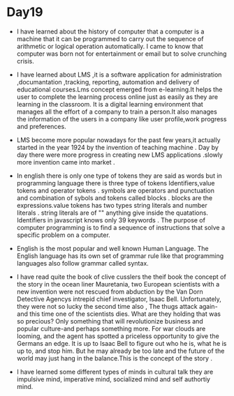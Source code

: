 # Day19

* I have learned about the history of computer that a computer is a machine that it can be programmed to carry  out the sequence of arithmetic or logical operation automatically. I came to know that computer was born not for entertainment or email but to solve crunching crisis.

* I have learned about LMS ,it is a software application for  administration ,documantation ,tracking, reporting, automation and delivery of educational courses.Lms concept emerged from e-learning.It helps the user to complete the learning process online just as easily as they are learning in the classroom. It is a digital learning environment that manages all the effort of a company to train a person.It also manages the information of the users in a company like user profile,work progress and preferences.
* LMS become more popular nowadays for the past few years,it actually started in the year 1924 by the invention of teaching machine . Day by day there were more progress in creating new LMS applications .slowly more invention came into market .

* In english there is only one type of tokens they are said as words but in programming language there is three type of tokens Identifiers,value tokens and operator tokens . symbols are operators and punctuation and combination of sybols and tokens called blocks . blocks are the expressions.value tokens has two types string literals and number literals . string literals are of "" anything give inside the quatations. Identifiers in javascript knows only 39 keywords . The purpose of computer programming is to find a sequence of instructions that solve a specific problem on a computer. 
* English is the most popular and well known Human Language. The English language has its own set of grammar rule like that programming languages also follow grammar called syntax.

* I have read quite the book of clive cusslers the theif book the concept of the story in the ocean liner Mauretania, two European scientists with a new invention were not rescued from abduction by the Van Dorn Detective Agencys intrepid chief investigator, Isaac Bell. Unfortunately, they were not so lucky the second time also , The thugs attack again-and this time one of the scientists dies. What are they holding that was so precious? Only something that will revolutionize business and popular culture-and perhaps something more. For war clouds are looming, and the  agent has spotted a priceless opportunity to give the Germans an edge. It is up to Isaac Bell to figure out who he is, what he is up to, and stop him. But he may already be too late and the future of the world may just hang in the balance.This is the concept of the story .

* I have learned some different types of minds in cultural talk they are impulsive mind, imperative mind, socialized mind and  self authortiy mind.
